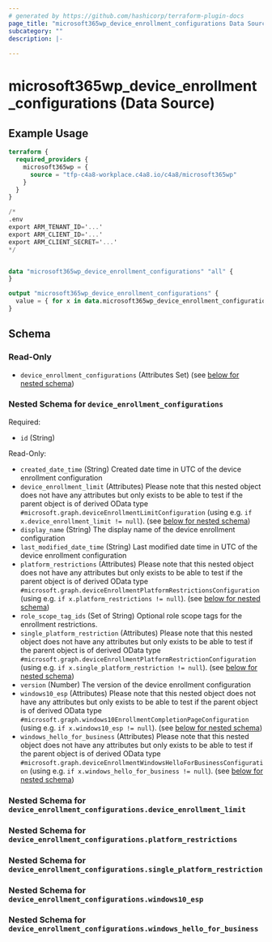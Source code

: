 ```yaml
---
# generated by https://github.com/hashicorp/terraform-plugin-docs
page_title: "microsoft365wp_device_enrollment_configurations Data Source - microsoft365wp"
subcategory: ""
description: |-
  
---
```


# microsoft365wp_device_enrollment_configurations (Data Source)



## Example Usage

```terraform
terraform {
  required_providers {
    microsoft365wp = {
      source = "tfp-c4a8-workplace.c4a8.io/c4a8/microsoft365wp"
    }
  }
}

/*
.env
export ARM_TENANT_ID='...'
export ARM_CLIENT_ID='...'
export ARM_CLIENT_SECRET='...'
*/


data "microsoft365wp_device_enrollment_configurations" "all" {
}

output "microsoft365wp_device_enrollment_configurations" {
  value = { for x in data.microsoft365wp_device_enrollment_configurations.all.device_enrollment_configurations : x.id => x }
}
```

<!-- schema generated by tfplugindocs -->
## Schema

### Read-Only

- `device_enrollment_configurations` (Attributes Set) (see [below for nested schema](#nestedatt--device_enrollment_configurations))

<a id="nestedatt--device_enrollment_configurations"></a>
### Nested Schema for `device_enrollment_configurations`

Required:

- `id` (String)

Read-Only:

- `created_date_time` (String) Created date time in UTC of the device enrollment configuration
- `device_enrollment_limit` (Attributes) Please note that this nested object does not have any attributes but only exists to be able to test if the parent object is of derived OData type `#microsoft.graph.deviceEnrollmentLimitConfiguration` (using e.g. `if x.device_enrollment_limit != null`). (see [below for nested schema](#nestedatt--device_enrollment_configurations--device_enrollment_limit))
- `display_name` (String) The display name of the device enrollment configuration
- `last_modified_date_time` (String) Last modified date time in UTC of the device enrollment configuration
- `platform_restrictions` (Attributes) Please note that this nested object does not have any attributes but only exists to be able to test if the parent object is of derived OData type `#microsoft.graph.deviceEnrollmentPlatformRestrictionsConfiguration` (using e.g. `if x.platform_restrictions != null`). (see [below for nested schema](#nestedatt--device_enrollment_configurations--platform_restrictions))
- `role_scope_tag_ids` (Set of String) Optional role scope tags for the enrollment restrictions.
- `single_platform_restriction` (Attributes) Please note that this nested object does not have any attributes but only exists to be able to test if the parent object is of derived OData type `#microsoft.graph.deviceEnrollmentPlatformRestrictionConfiguration` (using e.g. `if x.single_platform_restriction != null`). (see [below for nested schema](#nestedatt--device_enrollment_configurations--single_platform_restriction))
- `version` (Number) The version of the device enrollment configuration
- `windows10_esp` (Attributes) Please note that this nested object does not have any attributes but only exists to be able to test if the parent object is of derived OData type `#microsoft.graph.windows10EnrollmentCompletionPageConfiguration` (using e.g. `if x.windows10_esp != null`). (see [below for nested schema](#nestedatt--device_enrollment_configurations--windows10_esp))
- `windows_hello_for_business` (Attributes) Please note that this nested object does not have any attributes but only exists to be able to test if the parent object is of derived OData type `#microsoft.graph.deviceEnrollmentWindowsHelloForBusinessConfiguration` (using e.g. `if x.windows_hello_for_business != null`). (see [below for nested schema](#nestedatt--device_enrollment_configurations--windows_hello_for_business))

<a id="nestedatt--device_enrollment_configurations--device_enrollment_limit"></a>
### Nested Schema for `device_enrollment_configurations.device_enrollment_limit`


<a id="nestedatt--device_enrollment_configurations--platform_restrictions"></a>
### Nested Schema for `device_enrollment_configurations.platform_restrictions`


<a id="nestedatt--device_enrollment_configurations--single_platform_restriction"></a>
### Nested Schema for `device_enrollment_configurations.single_platform_restriction`


<a id="nestedatt--device_enrollment_configurations--windows10_esp"></a>
### Nested Schema for `device_enrollment_configurations.windows10_esp`


<a id="nestedatt--device_enrollment_configurations--windows_hello_for_business"></a>
### Nested Schema for `device_enrollment_configurations.windows_hello_for_business`


